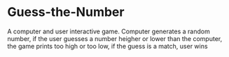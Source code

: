 # Guess-the-Number
A computer and user interactive game.
Computer generates a random number, if the user guesses a number heigher or lower than the computer, the game prints too high or too low, if the guess is a match, user wins
